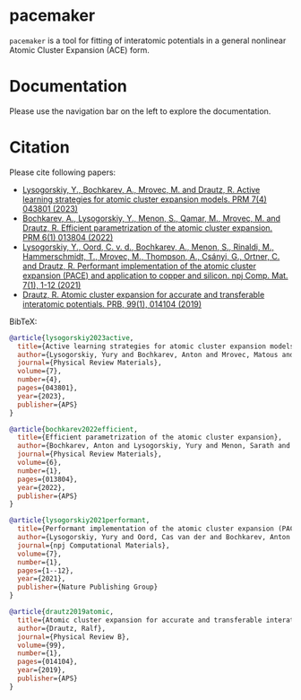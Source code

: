 # pacemaker

`pacemaker` is a tool for fitting of interatomic potentials in a general nonlinear Atomic Cluster Expansion (ACE) form.

# Documentation

Please use the navigation bar on the left to explore the documentation.

# Citation

Please cite following papers:

- [Lysogorskiy, Y., Bochkarev, A., Mrovec, M. and Drautz, R. Active learning strategies for atomic cluster expansion models. PRM 7(4) 043801 (2023)](https://journals.aps.org/prmaterials/abstract/10.1103/PhysRevMaterials.7.043801)  
- [Bochkarev, A., Lysogorskiy, Y., Menon, S., Qamar, M., Mrovec, M. and Drautz, R. Efficient parametrization of the atomic cluster expansion. PRM 6(1) 013804 (2022)](https://journals.aps.org/prmaterials/abstract/10.1103/PhysRevMaterials.6.013804)
- [Lysogorskiy, Y., Oord, C. v. d., Bochkarev, A., Menon, S., Rinaldi, M., Hammerschmidt, T., Mrovec, M., Thompson, A., Csányi, G., Ortner, C. and  Drautz, R. Performant implementation of the atomic cluster expansion (PACE) and application to copper and silicon. npj Comp. Mat. 7(1), 1-12 (2021)](https://www.nature.com/articles/s41524-021-00559-9)
- [Drautz, R. Atomic cluster expansion for accurate and transferable interatomic potentials. PRB, 99(1), 014104 (2019)](https://journals.aps.org/prb/abstract/10.1103/PhysRevB.99.014104)

BibTeX:

```bibtex
@article{lysogorskiy2023active,
  title={Active learning strategies for atomic cluster expansion models},
  author={Lysogorskiy, Yury and Bochkarev, Anton and Mrovec, Matous and Drautz, Ralf},
  journal={Physical Review Materials},
  volume={7},
  number={4},
  pages={043801},
  year={2023},
  publisher={APS}
}

@article{bochkarev2022efficient,
  title={Efficient parametrization of the atomic cluster expansion},
  author={Bochkarev, Anton and Lysogorskiy, Yury and Menon, Sarath and Qamar, Minaam and Mrovec, Matous and Drautz, Ralf},
  journal={Physical Review Materials},
  volume={6},
  number={1},
  pages={013804},
  year={2022},
  publisher={APS}
}

@article{lysogorskiy2021performant,
  title={Performant implementation of the atomic cluster expansion (PACE) and application to copper and silicon},
  author={Lysogorskiy, Yury and Oord, Cas van der and Bochkarev, Anton and Menon, Sarath and Rinaldi, Matteo and Hammerschmidt, Thomas and Mrovec, Matous and Thompson, Aidan and Cs{\'a}nyi, G{\'a}bor and Ortner, Christoph and others},
  journal={npj Computational Materials},
  volume={7},
  number={1},
  pages={1--12},
  year={2021},
  publisher={Nature Publishing Group}
}

@article{drautz2019atomic,
  title={Atomic cluster expansion for accurate and transferable interatomic potentials},
  author={Drautz, Ralf},
  journal={Physical Review B},
  volume={99},
  number={1},
  pages={014104},
  year={2019},
  publisher={APS}
}
```
